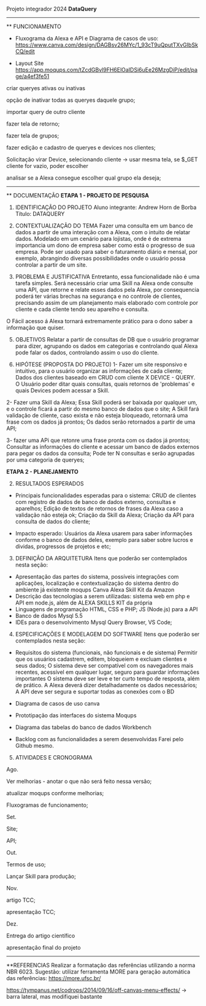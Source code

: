 Projeto integrador 2024
**DataQuery**

----------------------------------
** FUNCIONAMENTO
- Fluxograma da Alexa e API e Diagrama de casos de uso:
https://www.canva.com/design/DAGBsv26MYc/1_93cT9uQputTXvGIbSkCQ/edit

- Layout Site
https://app.moqups.com/tZcdGBvl9FH6ElOaIDSi6uEe26MzgDiP/edit/page/a4ef3fe51

criar queryes ativas ou inativas

opção de inativar todas as queryes daquele grupo;

importar query de outro cliente

fazer tela de retorno;

fazer tela de grupos;

fazer edição e cadastro de queryes e devices nos clientes;

Solicitação virar Device, selecionando cliente -> usar mesma tela, se $_GET cliente for vazio, poder escolher

analisar se a Alexa consegue escolher qual grupo ela deseja;


----------------------------------
** DOCUMENTAÇÃO 
**ETAPA 1 - PROJETO DE PESQUISA**

1. IDENTIFICAÇÃO DO PROJETO
Aluno integrante: Andrew Horn de Borba
Título: DATAQUERY

2. CONTEXTUALIZAÇÃO DO TEMA
Fazer uma consulta em um banco de dados a partir de uma interação com a Alexa, com o intuito de relatar dados. Modelado em um cenário para lojistas, onde é de extrema importancia um dono de empresa saber como está o progresso de sua empresa. Pode ser usado para saber o faturamento diário e mensal, por exemplo, abrangindo diversas possibilidades onde o usuário possa controlar a partir de um site.

3. PROBLEMA E JUSTIFICATIVA
Entretanto, essa funcionalidade não é uma tarefa simples. Será necessário criar uma Skill na Alexa onde consulte uma API, que retorne e relate esses dados pela Alexa, por consequencia poderá ter várias brechas na segurança e no controle de clientes, precisando assim de um planejamento mais elaborado com controle por cliente e cada cliente tendo seu aparelho e consulta.

O Fácil acesso á Alexa tornará extremamente prático para o dono saber a informação que quiser.

5. OBJETIVOS
Relatar a partir de consultas de DB que o usuário programar para dizer, agrupando os dados em categorias e controlando qual Alexa pode falar os dados, controlando assim o uso do cliente.

6. HIPÓTESE (PROPOSTA DO PROJETO)
1- Fazer um site responsivo e intuitivo, para o usuário organizar as informações de cada cliente;
Dados dos clientes baseado em CRUD com cliente X DEVICE - QUERY.
O Usuário poder ditar quais consultas, quais retornos de 'problemas' e quais Devices podem acessar a Skill.

2- Fazer uma Skill da Alexa;
Essa Skill poderá ser baixada por qualquer um, e o controle ficará a partir do mesmo banco de dados que o site;
A Skill fará validação de cliente, caso exista e não esteja bloqueado, retornará uma frase com os dados já prontos;
Os dados serão retornados a partir de uma API;

3- fazer uma APi que retonre uma frase pronta com os dados já prontos;
Consultar as informações do cliente e acessar um banco de dados externos para pegar os dados da consulta;
Pode ter N consultas e serão agrupadas por uma categoria de queryes;

**ETAPA 2 - PLANEJAMENTO**

2. RESULTADOS ESPERADOS
- Principais funcionalidades esperadas para o sistema:
CRUD de clientes com registro de dados de banco de dados externo, consultas e aparelhos;
Edição de textos de retornos de frases da Alexa caso a validação não esteja ok;
Criação da Skill da Alexa;
Criação da API para consulta de dados do cliente;

- Impacto esperado:
Usuários da Alexa usarem para saber informações conforme o banco de dados deles, exemplo para saber sobre lucros e dividas, progressos de projetos e etc;

3. DEFINIÇÃO DA ARQUITETURA
Itens que poderão ser contemplados nesta seção:
- Apresentação das partes do sistema, possíveis integrações com aplicações, localização e contextualização do sistema dentro do ambiente já existente
    moqups
    Canva
    Alexa Skill Kit da Amazon
- Descrição das tecnologias a serem utilizadas:
    sistema web em php e API em node.js, além de ALEXA SKILLS KIT da própria
- Linguagens de programação
    HTML, CSS e PHP; JS (Node.js) para a API
- Banco de dados
    Mysql 5.5
- IDEs para o desenvolvimento
    Mysql Query Browser, VS Code;

4. ESPECIFICAÇÕES E MODELAGEM DO SOFTWARE
Itens que poderão ser contemplados nesta seção:
- Requisitos do sistema (funcionais, não funcionais e de sistema)
    Permitir que os usuários cadastrem, editem, bloqueiem e excluam clientes e seus dados;
    O sistema deve ser compatível com os navegadores mais recentes, acessível em qualquer lugar, seguro para guardar informações importantes
    O sistema deve ser leve e ter curto tempo de resposta, além de prático.
    A Alexa deverá dizer detalhadamente os dados necessários;
    A API deve ser segura e suportar todas as conexões com o BD

- Diagrama de casos de uso
    canva

- Prototipação das interfaces do sistema
    Moqups
     
- Diagrama das tabelas do banco de dados
    Workbench

- Backlog com as funcionalidades a serem desenvolvidas
    Farei pelo Github mesmo.
  
5. ATIVIDADES E CRONOGRAMA


Ago.

Ver melhorias - anotar o que não será feito nessa versão;

atualizar moqups conforme melhorias;

Fluxogramas de funcionamento;

Set. 

Site;

API;

Out. 

Termos de uso;

Lançar Skill para produção;

Nov. 

artigo TCC;

apresentação TCC;

Dez. 

Entrega do artigo científico 

apresentação final do projeto

----------------------------------
**REFERENCIAS
Realizar a formatação das referências utilizando a norma NBR 6023. 
Sugestão: utilizar ferramenta MORE para geração automática das referências: https://more.ufsc.br/

https://tympanus.net/codrops/2014/09/16/off-canvas-menu-effects/ -> barra lateral, mas modifiquei bastante

